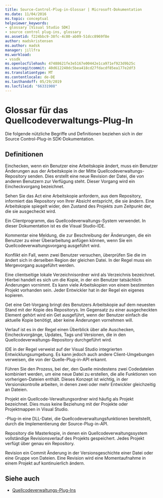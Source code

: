 ```yaml
---
title: Source-Control-Plug-in-Glossar | Microsoft-Dokumentation
ms.date: 11/04/2016
ms.topic: conceptual
helpviewer_keywords:
- glossary [Visual Studio SDK]
- source control plug-ins, glossary
ms.assetid: f224bbc9-38fc-4c80-ab09-51dcc8969f8e
author: madskristensen
ms.author: madsk
manager: jillfra
ms.workload:
- vssdk
ms.openlocfilehash: 47488621fe3e5167e00442e1ca971ef923d9b25c
ms.sourcegitcommit: 40d612240dc5bea418cd27fdacdf85ea177e2df3
ms.translationtype: MT
ms.contentlocale: de-DE
ms.lasthandoff: 05/29/2019
ms.locfileid: "66331908"
---
```

# <a name="source-control-plug-in-glossary"></a>Glossar für das Quellcodeverwaltungs-Plug-In
Die folgende nützliche Begriffe und Definitionen beziehen sich in der Source Control-Plug-in SDK-Dokumentation.

## <a name="definitions"></a>Definitionen
 Einchecken, wenn ein Benutzer eine Arbeitskopie ändert, muss ein Benutzer Änderungen aus der Arbeitskopie in der Mitte Quellcodeverwaltungs-Repository senden. Dies erstellt eine neue Revision der Datei, die von anderen Benutzern zur Verfügung steht. Dieser Vorgang wird ein Eincheckvorgang bezeichnet.

 Sehen Sie das Act eine Arbeitskopie anfordern, aus dem Repository, informiert das Repository von Ihrer Absicht entspricht, die sie ändern. Eine Arbeitskopie spiegelt wider, den Zustand des Projekts zum Zeitpunkt der, die sie ausgecheckt wird.

 Ein Clientprogramm, das Quellcodeverwaltungs-System verwendet. In dieser Dokumentation ist es die Visual Studio-IDE.

 Kommentar eine Meldung, die zur Beschreibung der Änderungen, die ein Benutzer zu einer Überarbeitung anfügen können, wenn Sie ein Quellcodeverwaltungsvorgang ausgeführt wird.

 Konflikt ein Fall, wenn zwei Benutzer versuchen, überprüfen Sie die im ändert sich in derselben Region der gleichen Datei. In der Regel muss ein Mergevorgang ausgeführt werden.

 Eine clientseitige lokale Verzeichnisordner wird als Verzeichnis bezeichnet. Hierbei handelt es sich um die Kopie, in der ein Benutzer tatsächlich Änderungen vornimmt. Es kann viele Arbeitskopien von einem bestimmten Projekt vorhanden sein. Jeder Entwickler hat in der Regel ein eigenes kopieren.

 Get eine Get-Vorgang bringt des Benutzers Arbeitskopie auf dem neuesten Stand mit der Kopie des Repositorys. Im Gegensatz zu einer ausgecheckten Element gehört wird ein Get ausgeführt, wenn der Benutzer einfach die aktuelle Kopie benötigt, aber keine Änderungen vornehmen will.

 Verlauf ist es in der Regel einen Überblick über alle Auschecken, Eincheckvorgänge, Updates, Tags und Versionen, die in den Quellcodeverwaltungs-Repository durchgeführt wird.

 IDE in der Regel verweist auf der Visual Studio integrierten Entwicklungsumgebung. Es kann jedoch auch andere Client-Umgebungen verweisen, die von der Quelle-Plug-in-API erkannt.

 Führen Sie den Prozess, bei der, den Quelle mindestens zwei Codedateien kombiniert werden, um eine neue Datei zu erstellen, die alle Funktionen von vorherigen-Dateien enthält. Dieses Konzept ist wichtig, in der Versionskontrolle arbeiten, in denen zwei oder mehr Entwickler gleichzeitig an Dateien.

 Projekt ein Quellcode-Verwaltungsordner wird häufig als Projekt bezeichnet. Dies muss keine Beziehung mit der Projekte oder Projektmappen in Visual Studio.

 -Plug-in eine DLL-Datei, die Quellcodeverwaltungsfunktionen bereitstellt, durch die Implementierung der Source-Plug-in-API.

 Repository die Masterkopie, in denen ein Quellcodeverwaltungssystem vollständige Revisionsverlauf des Projekts gespeichert. Jedes Projekt verfügt über genau ein Repository.

 Revision ein Commit Änderung in der Versionsgeschichte einer Datei oder eine Gruppe von Dateien. Eine Revision wird eine Momentaufnahme in einem Projekt auf kontinuierlich ändern.

## <a name="see-also"></a>Siehe auch
- [Quellcodeverwaltungs-Plug-Ins](../extensibility/source-control-plug-ins.md)